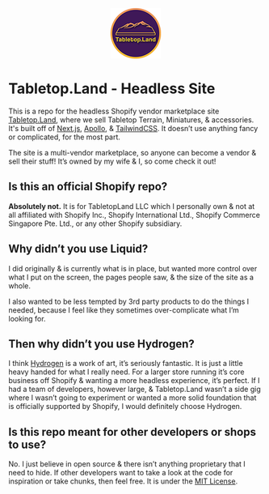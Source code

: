 <p align="center">
  <a href="https://tabletop.land" target="_new">
    <img src="https://raw.githubusercontent.com/mawburn/tabletopland-next/main/public/img/logo.png" alt="tabletop.land logo" width="100" height="100" />
  </a>
</p>

# Tabletop.Land - Headless Site

This is a repo for the headless Shopify vendor marketplace site [Tabletop.Land](https://tabletop.land), where we sell Tabletop Terrain, Miniatures, & accessories. It's built off of [Next.js](https://nextjs.org/), [Apollo](https://www.apollographql.com/), & [TailwindCSS](https://tailwindcss.com). It doesn’t use anything fancy or complicated, for the most part.

The site is a multi-vendor marketplace, so anyone can become a vendor & sell their stuff! It’s owned by my wife & I, so come check it out!

## Is this an official Shopify repo?

**Absolutely not.** It is for TabletopLand LLC which I personally own & not at all affiliated with Shopify Inc., Shopify International Ltd., Shopify Commerce Singapore Pte. Ltd., or any other Shopify subsidiary.

## Why didn’t you use Liquid?

I did originally & is currently what is in place, but wanted more control over what I put on the screen, the pages people saw, & the size of the site as a whole.

I also wanted to be less tempted by 3rd party products to do the things I needed, because I feel like they sometimes over-complicate what I’m looking for.

## Then why didn’t you use Hydrogen?

I think [Hydrogen](https://github.com/Shopify/hydrogen) is a work of art, it’s seriously fantastic. It is just a little heavy handed for what I really need. For a larger store running it’s core business off Shopify & wanting a more headless experience, it’s perfect. If I had a team of developers, however large, & Tabletop.Land wasn’t a side gig where I wasn’t going to experiment or wanted a more solid foundation that is officially supported by Shopify, I would definitely choose Hydrogen.

## Is this repo meant for other developers or shops to use?

No. I just believe in open source & there isn’t anything proprietary that I need to hide. If other developers want to take a look at the code for inspiration or take chunks, then feel free. It is under the [MIT License](https://github.com/git/git-scm.com/blob/main/MIT-LICENSE.txt).
